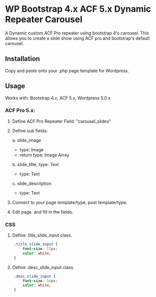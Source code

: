 # WP Bootstrap 4.x ACF 5.x Dynamic Repeater Carousel
A Dynamic custom ACF Pro repeater using bootstrap 4's carousel. This allows you to create a slide show using ACF pro and bootstrap's default carousel.

## Installation
Copy and paste onto your .php page template for Wordpress.

## Usage
Works with: Bootstrap 4.x, ACF 5.x, Wordpress 5.0.x

### ACF Pro 5.x:
1. Define ACF Pro Repeater Field: "carousel_slides"
2. Define sub fields:

    a. slide_image
      - type: Image
      - return type: Image Array
      
    b. slide_title, type: Text
      - type: Text
      
    c. slide_description
      - type: Text
      
3. Connect to your page template/type, post template/type.
4. Edit page. and fill in the fields.

### CSS
1. Define .title_slide_input class.
```css
    .title_slide_input {
        font-size: 12px;
        color: white;
    }
```
  
2. Define .desc_slide_input class.
```css
    .desc_slide_input {
        font-size: 10px;
        color: white;
    }
```
